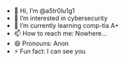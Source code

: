 - 👋 Hi, I’m @a5tr0lu1g1
- 👀 I’m interested in cybersecurity
- 🌱 I’m currently learning comp-tia A+
- 📫 How to reach me: Nowhere...
- 😄 Pronouns: Anon
- ⚡ Fun fact: I can see you

<!---
a5tr0lu1g1/a5tr0lu1g1 is a ✨ special ✨ repository because its `README.md` (this file) appears on your GitHub profile.
You can click the Preview link to take a look at your changes.
--->
